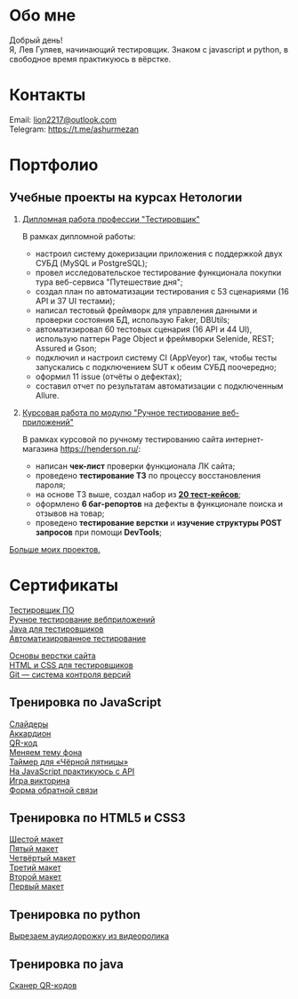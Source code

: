 # Обо мне

Добрый день!  
Я, Лев Гуляев, начинающий тестировщик. Знаком с javascript и python, в свободное время практикуюсь в вёрстке.

# Контакты
     
Email: lion2217@outlook.com   
Telegram: https://t.me/ashurmezan

# Портфолио

## Учебные проекты на курсах Нетологии

1. [Дипломная работа профессии "Тестировщик"](https://github.com/AshurMezan/NETOLOGY-Diploma-QA)  
   
   В рамках дипломной работы:

    - настроил систему докеризации приложения с поддержкой двух СУБД (MySQL и PostgreSQL);
    - провел исследовательское тестирование функционала покупки тура веб-сервиса "Путешествие дня";
    - создал план по автоматизации тестирования с 53 сценариями (16 API и 37 UI тестами);
    - написал тестовый фреймворк для управления данными и проверки состояния БД, использую Faker, DBUtils;
    - автоматизировал 60 тестовых сценария (16 API и 44 UI), использую паттерн Page Object и фреймворки Selenide, REST; Assured и Gson;
    - подключил и настроил систему CI (AppVeyor) так, чтобы тесты запускались с подключением SUT к обеим СУБД поочередно;
    - оформил 11 issue (отчёты о дефектах);
    - составил отчет по результатам автоматизации с подключенным Allure.

2. [Курсовая работа по модулю "Ручное тестирование веб-приложений"](https://docs.google.com/spreadsheets/d/1UjjFNA7OT7kXurw8TPeNUZR19ra8ypgkY5rLDAOQs6k/edit#gid=0)

    В рамках курсовой по ручному тестированию сайта интернет-магазина https://henderson.ru/:

    - написан **чек-лист** проверки функционала ЛК сайта; 
    - проведено **тестирование ТЗ** по процессу восстановления пароля;
    - на основе ТЗ выше, создал набор из [**20 тест-кейсов**](https://docs.google.com/spreadsheets/d/1T1QCiOia6EQ_iDKpoz7vM6OOI4tZ3TTeW9Si1Mlvlsw/edit#gid=0);
    - оформлено **6 баг-репортов** на дефекты в функционале поиска и отзывов на товар;
    - проведено **тестирование верстки** и **изучение структуры POST запросов** при помощи **DevTools**;
 
[Больше моих проектов.](https://github.com/AshurMezan?tab=repositories) 

# Сертификаты

[Тестировщик ПО](pdf/certificateQA.pdf)  
[Ручное тестирование вебприложений](https://github.com/AshurMezan/AshurMezan/blob/main/pdf/Manual%20testing%20of%20web%20applications.pdf)  
[Java для тестировщиков](pdf/certificateJAVA.pdf)  
[Автоматизированное тестирование](https://github.com/AshurMezan/AshurMezan/blob/main/pdf/AutoTest.pdf)   

[Основы верстки сайта](pdf/certificateHTML.pdf)  
[HTML и CSS для тестировщиков](pdf/HTMLandCSS.pdf)  
[Git — система контроля версий](pdf/certificateGIT.pdf)

## Тренировка по JavaScript
  
[Слайдеры](https://github.com/AshurMezan/educational_slider)  
[Аккардион](https://github.com/AshurMezan/Accordion)  
[QR-код](https://github.com/AshurMezan/testForQR-codeonJavaScript)  
[Меняем тему фона](https://github.com/AshurMezan/colors-for-background)  
[Таймер для «Чёрной пятницы»](https://github.com/AshurMezan/Timer-for-Black-Friday)  
[На JavaScript практикуюсь с API](https://github.com/AshurMezan/JavaScript-for-API)  
[Игра викторина](https://github.com/AshurMezan/quiz-game)  
[Форма обратной связи](https://github.com/AshurMezan/server-for-feedback-form)  

## Тренировка по HTML5 и CSS3
  
[Шестой макет](https://ashurmezan.github.io/paralax-one/)  
[Пятый макет](https://ashurmezan.github.io/psychology/)  
[Четвёртый макет](https://ashurmezan.github.io/Loft-House/)  
[Третий макет](https://ashurmezan.github.io/Kelvinweb/)  
[Второй макет](https://ashurmezan.github.io/HTML-and-CSS-maket-3/)  
[Первый макет](https://ashurmezan.github.io/training-site-2/)  

## Тренировка по python
[Вырезаем аудиодорожку из видеоролика](https://github.com/AshurMezan/radioman-2)

## Тренировка по java
[Сканер QR-кодов](https://github.com/AshurMezan/android-studio-scanner-QR-cod)
